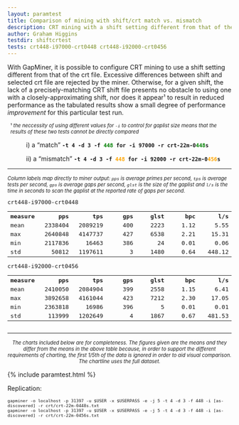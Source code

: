 ```yaml
---
layout: paramtest
title: Comparison of mining with shift/crt match vs. mismatch
description: CRT mining with a shift setting different from that of the crt file vs mining with a shift setting that matches that of the crt file
author: Graham Higgins
testdir: shiftcrtest
tests: crt448-i97000-crt0448 crt448-i92000-crt0456
---
```


<div class="ui raised padded container segment">
  <p>With GapMiner, it is possible to configure CRT mining to use a shift setting different from that of the crt file. Excessive differences between shift and selected crt file are rejected by the miner. Otherwise, for a given shift, the lack of a precisely-matching CRT shift file presents no obstacle to using one with a closely-approximating shift, nor does it appear¹ to result in reduced performance as the tabulated results show a small degree of performance <em>improvement</em> for this particular test run.</p>
  <p style="font-size:80%;padding-left:0.6em">¹ <em>the neccessity of using different values for <code>-i</code> to control for gaplist size means that the results of these two tests cannot be directly compared</em></p>
  <p style="padding-left: 3em">i) a “match” <b><code>-t 4 -d 3 -f <span style="color:green">448</span> for -i 97000 -r crt-22m-0<span style="color:green">448</span>s</code></b></p>
  <p style="padding-left: 3em">ii) a “mismatch” <b><code>-t 4 -d 3 -f <span style="color:orange">448</span> for -i 92000 -r crt-22m-0<span style="color:orange">456</span>s</code></b></p>
  <hr />
  <p style="font-size: 80%"><em>Column labels map directly to miner output: <code>pps</code> is average primes per second, <code>tps</code> is average tests per second, <code>gps</code> is average gaps per second, <code>glst</code> is the size of the gaplist and <code>l/s</code> is the time in seconds to scan the gaplist at the reported rate of gaps per second.</em></p>
  <div style="font-family: monospace; font-size:90%">
    <div class="ui two column doubling stackable grid container">
      <div class="column">
          <p class="ui tiny header" style="margin:0;padding:0">crt448-i97000-crt0448</p>
          <table>
              <tr><th align="left">measure</th><th align="right" width="16%">pps</th><th align="right" width="16%">tps</th><th align="right" width="16%">gps</th><th align="right" width="16%">glst</th><th align="right" width="16%">bpc</th><th align="right" width="16%">l/s</th></tr>
              <tr><td align="left">mean</td><td align="right">2338404</td><td align="right">2089219</td><td align="right">400</td><td align="right">2223</td><td align="right">1.12</td><td align="right">5.55</td></tr>
              <tr><td align="left">max</td><td align="right">2640848</td><td align="right">4147737</td><td align="right">427</td><td align="right">6538</td><td align="right">2.21</td><td align="right">15.31</td></tr>
              <tr><td align="left">min</td><td align="right">2117836</td><td align="right">16463</td><td align="right">386</td><td align="right">24</td><td align="right">0.01</td><td align="right">0.06</td></tr>
              <tr><td align="left">std</td><td align="right">50812</td><td align="right">1197611</td><td align="right">3</td><td align="right">1480</td><td align="right">0.64</td><td align="right">448.12</td></tr>
          </table>
      </div>
      <div class="column">
          <p class="ui tiny header" style="margin:0;padding:0">crt448-i92000-crt0456</p>
          <table>
              <tr><th align="left">measure</th><th align="right" width="16%">pps</th><th align="right" width="16%">tps</th><th align="right" width="16%">gps</th><th align="right" width="16%">glst</th><th align="right" width="16%">bpc</th><th align="right" width="16%">l/s</th></tr>
              <tr><td align="left">mean</td><td align="right">2410050</td><td align="right">2084904</td><td align="right">399</td><td align="right">2558</td><td align="right">1.15</td><td align="right">6.41</td></tr>
              <tr><td align="left">max</td><td align="right">3892658</td><td align="right">4161044</td><td align="right">423</td><td align="right">7212</td><td align="right">2.30</td><td align="right">17.05</td></tr>
              <tr><td align="left">min</td><td align="right">2363818</td><td align="right">16986</td><td align="right">396</td><td align="right">5</td><td align="right">0.01</td><td align="right">0.01</td></tr>
              <tr><td align="left">std</td><td align="right">113999</td><td align="right">1202649</td><td align="right">4</td><td align="right">1867</td><td align="right">0.67</td><td align="right">481.53</td></tr>
          </table>
      </div>
    </div>
  </div>
  <hr>
  <p style="font-size: 80%; text-align:center"><em>The charts included below are for completeness. The figures given are the means and they differ from the means in the above table because, in order to support the different requirements of charting, the first 1/5th of the data is ignored in order to aid visual comparison. The chartline uses the full dataset.</em></p>
</div>


{% include paramtest.html %}

<div class="ui raised padded container segment">
  <p>Replication: 
  <pre style="font-size: 80%"><code class="bash">gapminer -o localhost -p 31397 -u $USER -x $USERPASS -e -j 5 -t 4 -d 3 -f 448 -i [as-discovered] -r crt/crt-22m-0448s.txt
gapminer -o localhost -p 31397 -u $USER -x $USERPASS -e -j 5 -t 4 -d 3 -f 448 -i [as-discovered] -r crt/crt-22m-0456s.txt</code></pre>
</p>
</div>
